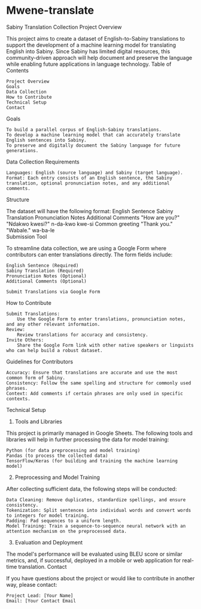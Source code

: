 # Mwene-translate
Sabiny Translation Collection Project
Overview

This project aims to create a dataset of English-to-Sabiny translations to support the development of a machine learning model for translating English into Sabiny. Since Sabiny has limited digital resources, this community-driven approach will help document and preserve the language while enabling future applications in language technology.
Table of Contents

    Project Overview
    Goals
    Data Collection
    How to Contribute
    Technical Setup
    Contact

Goals

    To build a parallel corpus of English-Sabiny translations.
    To develop a machine learning model that can accurately translate English sentences into Sabiny.
    To preserve and digitally document the Sabiny language for future generations.

Data Collection
Requirements

    Languages: English (source language) and Sabiny (target language).
    Format: Each entry consists of an English sentence, the Sabiny translation, optional pronunciation notes, and any additional comments.

Structure

The dataset will have the following format:
English Sentence	Sabiny Translation	Pronunciation Notes	Additional Comments
"How are you?"	"Ndakwo kwesi?"	n-da-kwo kwe-si	Common greeting
"Thank you."	"Wabale."	wa-ba-le	
Submission Tool

To streamline data collection, we are using a Google Form where contributors can enter translations directly. The form fields include:

    English Sentence (Required)
    Sabiny Translation (Required)
    Pronunciation Notes (Optional)
    Additional Comments (Optional)

    Submit Translations via Google Form

How to Contribute

    Submit Translations:
        Use the Google Form to enter translations, pronunciation notes, and any other relevant information.
    Review:
        Review translations for accuracy and consistency.
    Invite Others:
        Share the Google Form link with other native speakers or linguists who can help build a robust dataset.

Guidelines for Contributors

    Accuracy: Ensure that translations are accurate and use the most common form of Sabiny.
    Consistency: Follow the same spelling and structure for commonly used phrases.
    Context: Add comments if certain phrases are only used in specific contexts.

Technical Setup
1. Tools and Libraries

This project is primarily managed in Google Sheets. The following tools and libraries will help in further processing the data for model training:

    Python (for data preprocessing and model training)
    Pandas (to process the collected data)
    TensorFlow/Keras (for building and training the machine learning model)

2. Preprocessing and Model Training

After collecting sufficient data, the following steps will be conducted:

    Data Cleaning: Remove duplicates, standardize spellings, and ensure consistency.
    Tokenization: Split sentences into individual words and convert words to integers for model training.
    Padding: Pad sequences to a uniform length.
    Model Training: Train a sequence-to-sequence neural network with an attention mechanism on the preprocessed data.

3. Evaluation and Deployment

The model's performance will be evaluated using BLEU score or similar metrics, and, if successful, deployed in a mobile or web application for real-time translation.
Contact

If you have questions about the project or would like to contribute in another way, please contact:

    Project Lead: [Your Name]
    Email: [Your Contact Email
